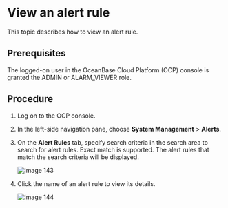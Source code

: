 # View an alert rule

This topic describes how to view an alert rule.

## Prerequisites

The logged-on user in the OceanBase Cloud Platform (OCP) console is granted the ADMIN or ALARM_VIEWER role.

## Procedure

1. Log on to the OCP console.

2. In the left-side navigation pane, choose **System Management** > **Alerts**.

3. On the **Alert Rules** tab, specify search criteria in the search area to search for alert rules. Exact match is supported. The alert rules that match the search criteria will be displayed.

   ![Image 143](https://obbusiness-private.oss-cn-shanghai.aliyuncs.com/doc/img/ocp/401/%E5%91%8A%E8%AD%A6%E5%88%97%E8%A1%A8.png)

4. Click the name of an alert rule to view its details.

   ![Image 144](https://obbusiness-private.oss-cn-shanghai.aliyuncs.com/doc/img/ocp/401/%E5%91%8A%E8%AD%A6%E8%AF%A6%E6%83%85.png)
